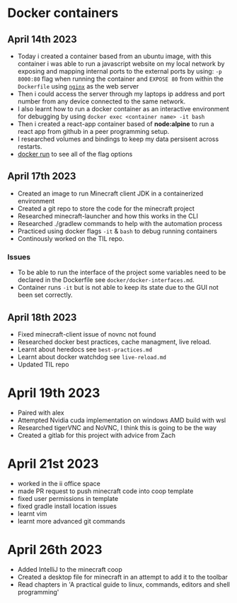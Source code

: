 # Docker containers 

## April 14th 2023 
- Today i created a container based from an ubuntu image, with this container i was able to run a javascript website on my local network by exposing and mapping internal ports to the external ports by using: `-p 8000:80` flag when running the container and `EXPOSE 80` from within the `Dockerfile` using [`nginx`](https://www.nginx.com/) as the web server
- Then i could access the server through my laptops ip address and port number from any device connected to the same network.
- I also learnt how to run a docker container as an interactive environment for debugging by using `docker exec <container name> -it bash` 
- Then i created a react-app container based of **node:alpine** to run a react app from github in a peer programming setup.
- I researched volumes and bindings to keep my data persisent across restarts. 
- [docker run](https://docs.docker.com/engine/reference/commandline/run/#publish) to see all of the flag options 

## April 17th 2023

- Created an image to run Minecraft client JDK in a containerized environment
- Created a git repo to store the code for the minecraft project 
- Researched minecraft-launcher and how this works in the CLI 
- Researched ./gradlew commands to help with the automation process
- Practiced using docker flags `-it` & `bash` to debug running containers
- Continously worked on the TIL repo. 
### Issues 

- To be able to run the interface of the project some variables need to be declared in the Dockerfile see `docker/docker-interfaces.md`. 
- Container runs `-it` but is not able to keep its state due to the GUI not been set correctly.

## April 18th 2023
- Fixed minecraft-client issue of novnc not found
- Researched docker best practices, cache managment, live reload.
- Learnt about heredocs see `best-practices.md` 
- Learnt about docker watchdog see `live-reload.md`
- Updated TIL repo 


# April 19th 2023

- Paired with alex
- Attempted Nvidia cuda implementation on windows AMD build with wsl
- Researched tigerVNC and NoVNC, I think this is going to be the way 
- Created a gitlab for this project with advice from Zach 

# April 21st 2023

- worked in the ii office space 
- made PR request to push minecraft code into coop template 
- fixed user permissions in template 
- fixed gradle install location issues 
- learnt vim 
- learnt more advanced git commands

# April 26th 2023

- Added IntelliJ to the minecraft coop 
- Created a desktop file for minecraft in an attempt to add it to the toolbar 
- Read chapters in 'A practical guide to linux, commands, editors and shell programming'
